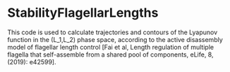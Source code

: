 # StabilityFlagellarLengths

This code is used to calculate trajectories and contours of the Lyapunov function in the (L_1,L_2) phase space, according to the active disassembly model of flagellar length control [Fai et al, Length regulation of multiple flagella that self-assemble from a shared pool of components, eLife, 8, (2019): e42599].

